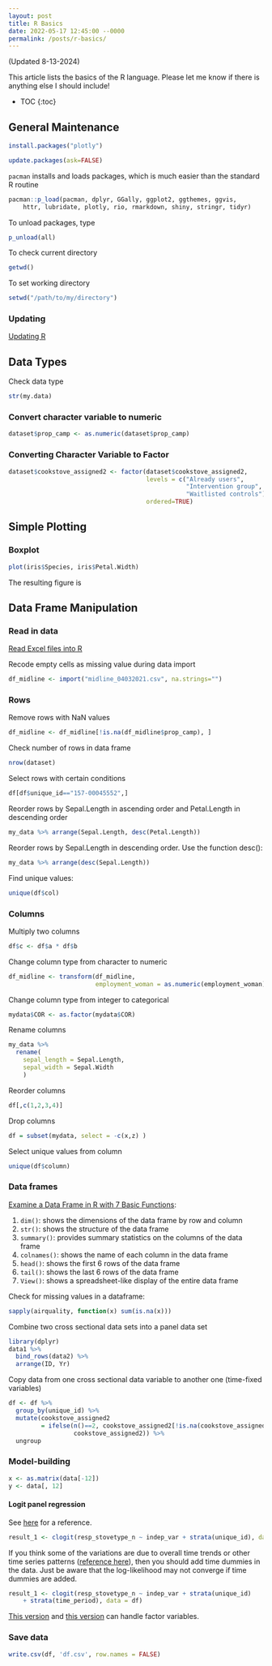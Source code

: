 ```yaml
---
layout: post
title: R Basics
date: 2022-05-17 12:45:00 --0000
permalink: /posts/r-basics/
---
```


(Updated 8-13-2024)

This article lists the basics of the R language. Please let me know if there is anything else I should include!

* TOC
{:toc}

## General Maintenance
```r
install.packages("plotly")
```
```r
update.packages(ask=FALSE)
```

`pacman` installs and loads packages, which is much easier than the standard R routine
```r
pacman::p_load(pacman, dplyr, GGally, ggplot2, ggthemes, ggvis, 
    httr, lubridate, plotly, rio, rmarkdown, shiny, stringr, tidyr)
```

To unload packages, type
```r
p_unload(all)
```

To check current directory
```r
getwd()
```

To set working directory
```r
setwd("/path/to/my/directory")
```

### Updating
[Updating R](https://bootstrappers.umassmed.edu/bootstrappers-courses/courses/rCourse/Additional_Resources/Updating_R.html)

## Data Types
Check data type
```r
str(my.data)
```

### Convert character variable to numeric
```r
dataset$prop_camp <- as.numeric(dataset$prop_camp)
```

### Converting Character Variable to Factor
```r
dataset$cookstove_assigned2 <- factor(dataset$cookstove_assigned2, 
                                      levels = c("Already users", 
                                                 "Intervention group",
                                                 "Waitlisted controls"),
                                      ordered=TRUE)
```


## Simple Plotting
### Boxplot
```r
plot(iris$Species, iris$Petal.Width)
```

The resulting figure is


## Data Frame Manipulation
### Read in data
[Read Excel files into R](http://www.sthda.com/english/wiki/reading-data-from-excel-files-xls-xlsx-into-r#google_vignette)

Recode empty cells as missing value during data import
```r
df_midline <- import("midline_04032021.csv", na.strings="")
```

### Rows
Remove rows with NaN values
```r
df_midline <- df_midline[!is.na(df_midline$prop_camp), ]
```

Check number of rows in data frame
```r
nrow(dataset)
```

Select rows with certain conditions
```r
df[df$unique_id=="157-00045552",]
```

Reorder rows by Sepal.Length in ascending order and Petal.Length in descending order
```r
my_data %>% arrange(Sepal.Length, desc(Petal.Length))
```

Reorder rows by Sepal.Length in descending order. Use the function desc():
```r
my_data %>% arrange(desc(Sepal.Length))
```

Find unique values:
```r
unique(df$col)
```

### Columns

Multiply two columns
```r
df$c <- df$a * df$b
```

Change column type from character to numeric
```r
df_midline <- transform(df_midline, 
                        employment_woman = as.numeric(employment_woman))
```

Change column type from integer to categorical
```r
mydata$COR <- as.factor(mydata$COR)
```

Rename columns
```r
my_data %>% 
  rename(
    sepal_length = Sepal.Length,
    sepal_width = Sepal.Width
    )
```

Reorder columns
```r
df[,c(1,2,3,4)]
```

Drop columns
```r
df = subset(mydata, select = -c(x,z) )
```

Select unique values from column
```r
unique(df$column)
```

### Data frames
[Examine a Data Frame in R with 7 Basic Functions](https://rveryday.wordpress.com/2016/11/29/examine-a-data-frame-in-r-with-7-basic-functions/):
1. `dim()`: shows the dimensions of the data frame by row and column
2. `str()`: shows the structure of the data frame
3. `summary()`: provides summary statistics on the columns of the data frame
4. `colnames()`: shows the name of each column in the data frame
5. `head()`: shows the first 6 rows of the data frame
6. `tail()`: shows the last 6 rows of the data frame
7. `View()`: shows a spreadsheet-like display of the entire data frame

Check for missing values in a dataframe:
```r
sapply(airquality, function(x) sum(is.na(x)))
```

Combine two cross sectional data sets into a panel data set
```r
library(dplyr)
data1 %>%
  bind_rows(data2) %>%
  arrange(ID, Yr)
```
Copy data from one cross sectional data variable to another one (time-fixed variables)
```r
df <- df %>%
  group_by(unique_id) %>%
  mutate(cookstove_assigned2 
         = ifelse(n()==2, cookstove_assigned2[!is.na(cookstove_assigned2)],
                  cookstove_assigned2)) %>%
  ungroup
```

### Model-building
```r
x <- as.matrix(data[-12])
y <- data[, 12]
```

#### Logit panel regression

See [here](https://data.princeton.edu/wws509/r/fixedRandom3) for a reference.
```r
result_1 <- clogit(resp_stovetype_n ~ indep_var + strata(unique_id), data = df)
```
If you think some of the variations are due to overall time trends or other time series patterns ([reference here](https://www.statalist.org/forums/forum/general-stata-discussion/general/228950-time-fixed-effects)), then you should add time dummies in the data. Just be aware that the log-likelihood may not converge if time dummies are added.
```r
result_1 <- clogit(resp_stovetype_n ~ indep_var + strata(unique_id) 
    + strata(time_period), data = df)
```

[This version](https://stats.idre.ucla.edu/r/dae/mixed-effects-logistic-regression/) and [this version](https://uc-r.github.io/logistic_regression) can handle factor variables.

### Save data
```r
write.csv(df, 'df.csv', row.names = FALSE)
```